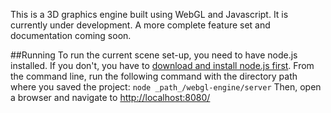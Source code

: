 This is a 3D graphics engine built using WebGL and Javascript. It is currently under development. A more complete feature set and documentation coming soon.

##Running
To run the current scene set-up, you need to have node.js installed. If you don't, you have to [download and install node.js first](https://nodejs.org/en/download/).
From the command line, run the following command with the directory path where you saved the project:
`node _path_/webgl-engine/server`
Then, open a browser and navigate to [http://localhost:8080/](http://localhost:8080/)